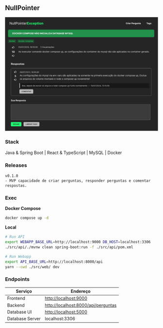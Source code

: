 ## NullPointer

![nullpointer](./docs/imgs/nullpointer.png)

### Stack

Java & Spring Boot | React & TypeScript | MySQL | Docker


### Releases

```
v0.1.0
- MVP capacidade de criar perguntas, responder perguntas e comentar respostas.
```

### Exec

__Docker Compose__

```sh
docker compose up -d
```

__Local__

```sh
# Run API
export WEBAPP_BASE_URL=http://localhost:9000 DB_HOST=localhost:3306
./src/api/./mvnw clean spring-boot:run -f ./src/api/pom.xml
```

```sh
# Run Webapp
export API_BASE_URL=http://localhost:8000/api
yarn --cwd ./src/web/ dev
```

### Endpoints

| Serviço | Endereço | 
| --- | --- |
| Frontend | [http://localhost:9000](http://localhost:9000) |
| Backend | [http://localhost:8000/api/perguntas](http://localhost:8000/api/perguntas) |
| Database UI | [http://localhost:5000](http://localhost:5000) |
| Database Server | localhost:3306 |